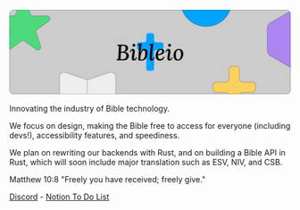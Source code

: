 ![Banner](banner.png)

Innovating the industry of Bible technology.

We focus on design, making the Bible free to access for everyone (including devs!), accessibility features, and speediness.

We plan on rewriting our backends with Rust, and on building a Bible API in Rust, which will soon include major translation such as ESV, NIV, and CSB.

Matthew 10:8 "Freely you have received; freely give."

[Discord](https://discord.gg/7eVCyQ5GGb) - [Notion To Do List](https://dukc.notion.site/Biblio-781f29eb2433420d8dbd98feaa584237)
